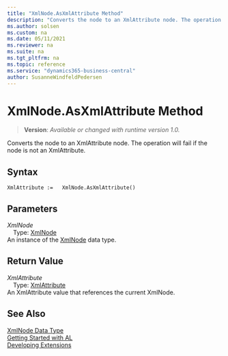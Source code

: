 ```yaml
---
title: "XmlNode.AsXmlAttribute Method"
description: "Converts the node to an XmlAttribute node. The operation will fail if the node is not an XmlAttribute."
ms.author: solsen
ms.custom: na
ms.date: 05/11/2021
ms.reviewer: na
ms.suite: na
ms.tgt_pltfrm: na
ms.topic: reference
ms.service: "dynamics365-business-central"
author: SusanneWindfeldPedersen
---
```

[//]: # (START>DO_NOT_EDIT)
[//]: # (IMPORTANT:Do not edit any of the content between here and the END>DO_NOT_EDIT.)
[//]: # (Any modifications should be made in the .xml files in the ModernDev repo.)
# XmlNode.AsXmlAttribute Method
> **Version**: _Available or changed with runtime version 1.0._

Converts the node to an XmlAttribute node. The operation will fail if the node is not an XmlAttribute.


## Syntax
```
XmlAttribute :=   XmlNode.AsXmlAttribute()
```

## Parameters
*XmlNode*  
&emsp;Type: [XmlNode](xmlnode-data-type.md)  
An instance of the [XmlNode](xmlnode-data-type.md) data type.

## Return Value
*XmlAttribute*  
&emsp;Type: [XmlAttribute](../xmlattribute/xmlattribute-data-type.md)  
An XmlAttribute value that references the current XmlNode.


[//]: # (IMPORTANT: END>DO_NOT_EDIT)
## See Also
[XmlNode Data Type](xmlnode-data-type.md)  
[Getting Started with AL](../../devenv-get-started.md)  
[Developing Extensions](../../devenv-dev-overview.md)